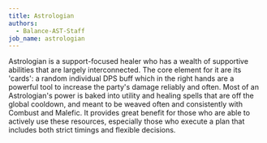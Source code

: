 ```yaml
---
title: Astrologian
authors:
  - Balance-AST-Staff
job_name: astrologian
---
```

Astrologian is a support-focused healer who has a wealth of supportive abilities that are largely interconnected. The core element for it are its 'cards': a random individual DPS buff which in the right hands are a powerful tool to increase the party's damage reliably and often. Most of an Astrologian's power is baked into utility and healing spells that are off the global cooldown, and meant to be weaved often and consistently with Combust and Malefic. It provides great benefit for those who are able to actively use these resources, especially those who execute a plan that includes both strict timings and flexible decisions.